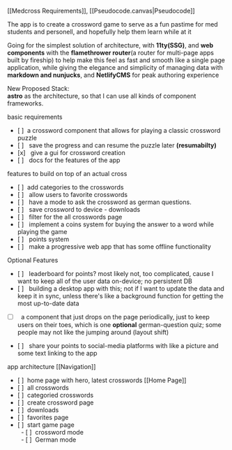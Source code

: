 

[[Medcross Requirements]],
[[Pseudocode.canvas|Pseudocode]]

The app is to create a crossword game to serve as a fun pastime for med students and personell, and hopefully help them learn while at it  
  
Going for the simplest solution of architecture, with **11ty(SSG)**, and **web components** with the **flamethrower router**(a router for multi-page apps built by fireship) to help make this feel as fast and smooth like a single page application, while giving the elegance and simplicity of managing data with **markdown and nunjucks**, and **NetlifyCMS** for peak authoring experience  
  
  
New Proposed Stack:  
**astro** as the architecture, so that I can use all kinds of component frameworks.  
  
  
  
basic requirements  
- [ ]  a crossword component that allows for playing a classic crossword puzzle  
- [ ]   save the progress and can resume the puzzle later **(resumabilty)**  
- [x]   give a gui for crossword creation  
- [ ]   docs for the features of the app  
  
features to build on top of an actual cross  
- [ ]  add categories to the crosswords 
- [ ]   allow users to favorite crosswords  
- [ ]   have a mode to ask the crossword as german questions.  
- [ ]   save crossword to device - downloads  
- [ ]   filter for the all crosswords page  
- [ ]   implement a coins system for buying the answer to a word while playing the game  
- [ ]   points system  
- [ ]   make a progressive web app that has some offline functionality  
  
  
Optional Features  
-  [ ]   leaderboard for points? most likely not, too complicated, cause I want to keep all of the user data on-device; no persistent DB  
-  [ ]   building a desktop app with this; not if I want to update the data and keep it in sync, unless there's like a background function for getting the most up-to-date data  
-  [ ]   a component that just drops on the page periodically, just to keep users on their toes, which is one **optional** german-question quiz; some people may not like the jumping around (layout shift)
- [ ]   share your points to social-media platforms with like a picture and some text linking to the app  
  
  
app architecture  [[Navigation]]
- [ ]  home page with hero, latest crosswords  [[Home Page]]
- [ ]  all crosswords  
- [ ]  categoried crosswords  
- [ ]  create crossword page  
- [ ]  downloads  
- [ ]  favorites page  
- [ ]  start game page   
  - [ ]  crossword mode  
  - [ ]  German mode